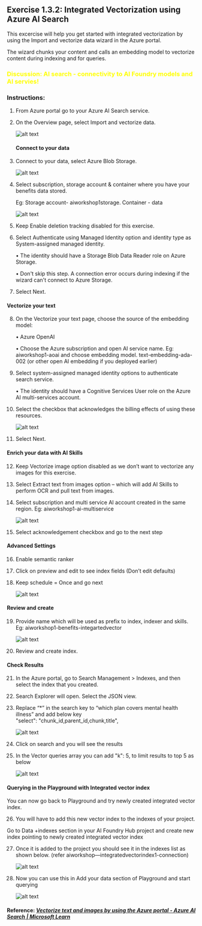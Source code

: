 ## Exercise 1.3.2:  Integrated Vectorization using Azure AI Search 
This excercise will help you get started with integrated vectorization by using the Import and vectorize data wizard in the Azure portal. 

The wizard chunks your content and calls an embedding model to vectorize content during indexing and for queries.

### <span style="color:Yellow"> Discussion: AI search - connectivity to AI Foundry models and AI servies! </span>

### Instructions: 

1.	From Azure portal go to your Azure AI Search service.

2.	On the Overview page, select Import and vectorize data.

    ![alt text](../images/32_image.png)

	#### Connect to your data

3.	Connect to your data, select Azure Blob Storage.

	![alt text](../images/32_image-1.png)

4.	Select subscription, storage account & container where you have your benefits data stored. 

	Eg:  Storage account- aiworkshop1storage. Container - data 

	![alt text](../images/32_image-2.png)

5.	Keep Enable deletion tracking disabled for this exercise. 

6.	Select Authenticate using Managed Identity option  and identity type as System-assigned managed identity.

	•	The identity should have a Storage Blob Data Reader role on Azure Storage.

	•	Don't skip this step. A connection error occurs during indexing if the wizard can't connect to Azure Storage.

7.	Select Next.

#### Vectorize your text

8.	On the Vectorize your text page, choose the source of the embedding model:

	•	Azure OpenAI

	•	Choose the Azure subscription and open AI service name. Eg: aiworkshop1-aoai and choose embedding model.  text-embedding-ada-002 (or other open AI embedding if you deployed earlier)

9.	Select system-assigned managed identity options to authenticate search service.

	•	The identity should have a Cognitive Services User role on the Azure AI multi-services account.

10.	Select the checkbox that acknowledges the billing effects of using these resources.

	![alt text](../images/32_image-3.png)

11.	Select Next.

#### Enrich your data with AI Skills

12.	Keep Vectorize image option disabled as we don’t want to vectorize any images for this exercise. 

13.	Select Extract text from images option – which will add AI Skills to perform OCR and pull text from images. 

14.	Select subscription and multi service AI account created in the same region. Eg: aiworkshop1-ai-multiservice

	![alt text](../images/32_image-4.png)

15.	Select acknowledgement checkbox and go to the next step

#### Advanced Settings 

16.	Enable semantic ranker

17.	Click on preview and edit to see index fields (Don’t edit defaults)

18.	Keep schedule = Once and go next

	![alt text](../images/32_image-5.png)

#### Review and create

19.	Provide name which will be used as prefix to index, indexer and skills. Eg: aiworkshop1-benefits-integartedvector

	![alt text](../images/32_image-6.png)

20.	Review and create index. 


#### Check Results

21.	In the Azure portal, go to Search Management > Indexes, and then select the index that you created.

22.	Search Explorer will open. Select the JSON view.

23.	Replace “*” in the search key to “which plan covers mental health illness” and add below key  
"select": "chunk_id,parent_id,chunk,title",

	![alt text](../images/32_image-7.png)

24.	Click on search and you will see the results 

25.	In the Vector queries array you can add "k": 5, to limit results to top 5 as below 

	![alt text](../images/32_image-8.png)

#### Querying in the Playground with Integrated vector index

You can now go back to Playground and try newly created integrated vector index.

26.	You will have to add this new vector index to the indexes of your project. 

Go to Data +indexes section in your AI Foundry Hub project and create new index pointing to newly created integrated vector index 

27.	Once it is added to the project you should see it in the indexes list as shown below. (refer aiworkshop—integratedvectorindex1-connection)

	![alt text](../images/32_image-9.png)

28.	Now you can use this in Add your data section of Playground and start querying 

	![alt text](../images/32_image-10.png)


#### Reference: *[Vectorize text and images by using the Azure portal - Azure AI Search | Microsoft Learn](https://learn.microsoft.com/en-us/azure/search/search-get-started-portal-import-vectors?tabs=sample-data-storage%2Cmodel-aoai%2Cconnect-data-storage)*

